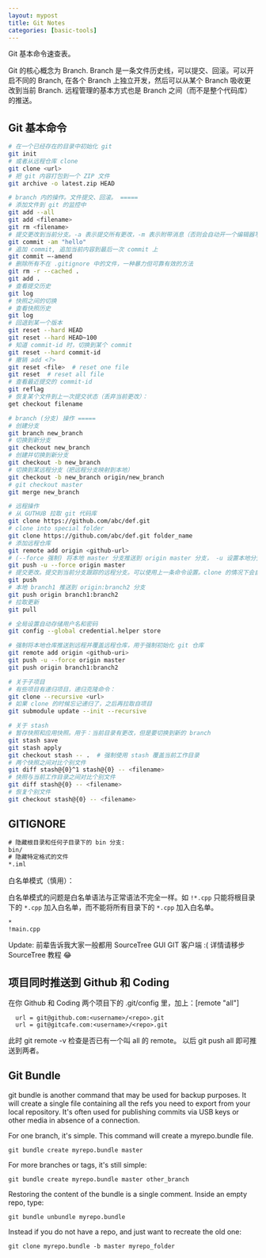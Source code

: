 ```yaml
---
layout: mypost
title: Git Notes
categories: [basic-tools]
---
```


Git 基本命令速查表。

Git 的核心概念为 Branch. Branch 是一条文件历史线，可以提交、回滚。可以开启不同的 Branch, 在各个 Branch 上独立开发，然后可以从某个 Branch 吸收更改到当前 Branch. 远程管理的基本方式也是 Branch 之间（而不是整个代码库）的推送。

## Git 基本命令

```sh
# 在一个已经存在的目录中初始化 git
git init
# 或者从远程仓库 clone
git clone <url>
# 把 git 内容打包到一个 ZIP 文件
git archive -o latest.zip HEAD

# branch 内的操作。文件提交、回滚。 =====
# 添加文件到 git 的监控中
git add --all
git add <filename>
git rm <filename>
# 提交更改到当前分支。-a 表示提交所有更改，-m 表示附带消息（否则会自动开一个编辑器写消息）
git commit -am "hello"
# 追加 commit, 追加当前内容到最后一次 commit 上
git commit –-amend
# 删除所有不在 .gitignore 中的文件，一种暴力但可靠有效的方法
git rm -r --cached .
git add .
# 查看提交历史 
git log
# 快照之间的切换
# 查看快照历史
git log
# 回退到某一个版本
git reset --hard HEAD
git reset --hard HEAD~100
# 知道 commit-id 时，切换到某个 commit
git reset --hard commit-id
# 撤销 add <?>
git reset <file>  # reset one file
git reset  # reset all file
# 查看最近提交的 commit-id
git reflag
# 恢复某个文件到上一次提交状态（丢弃当前更改）：
get checkout filename

# branch (分支) 操作 =====
# 创建分支
git branch new_branch
# 切换到新分支
git checkout new_branch
# 创建并切换到新分支
git checkout -b new_branch
# 切换到某远程分支（把远程分支映射到本地）
git checkout -b new_branch origin/new_branch
# git checkout master
git merge new_branch

# 远程操作
# 从 GUTHUB 拉取 git 代码库
git clone https://github.com/abc/def.git
# clone into special folder
git clone https://github.com/abc/def.git folder_name 
# 添加远程仓库
git remote add origin <github-url>
# (--force 强制) 将本地 master 分支推送到 origin master 分支， -u 设置本地分支跟踪远程分支。要求有项目的写权限。
git push -u --force origin master
# 提交更改。提交到当前分支跟踪的远程分支。可以使用上一条命令设置。clone 的情况下会自动设置远程仓库。
git push
# 本地 branch1 推送到 origin:branch2 分支
git push origin branch1:branch2
# 拉取更新
git pull

# 全局设置自动存储用户名和密码
git config --global credential.helper store

# 强制将本地仓库推送到远程并覆盖远程仓库，用于强制初始化 git 仓库
git remote add origin <github-uri>
git push -u --force origin master
git push origin branch1:branch2

# 关于子项目
# 有些项目有递归项目，递归克隆命令：
git clone --recursive <url>
# 如果 clone 的时候忘记递归了，之后再拉取自项目
git submodule update --init --recursive

# 关于 stash
# 暂存快照和应用快照。用于：当前目录有更改，但是要切换到新的 branch
git stash save
git stash apply
git checkout stash -- .  # 强制使用 stash 覆盖当前工作目录
# 两个快照之间对比个别文件
git diff stash@{0}^1 stash@{0} -- <filename>
# 快照与当前工作目录之间对比个别文件
git diff stash@{0} -- <filename>
# 恢复个别文件
git checkout stash@{0} -- <filename>
```

## GITIGNORE

```txt
# 隐藏根目录和任何子目录下的 bin 分支:
bin/
# 隐藏特定格式的文件
*.iml
```

白名单模式（慎用）：

白名单模式的问题是白名单语法与正常语法不完全一样。如 `!*.cpp` 只能将根目录下的 `*.cpp` 加入白名单，而不能将所有目录下的 `*.cpp` 加入白名单。

```
*
!main.cpp
```


Update: 前辈告诉我大家一般都用 SourceTree GUI GIT 客户端 :( 详情请移步 SourceTree 教程 😂


## 项目同时推送到 Github 和 Coding

在你 Github 和 Coding 两个项目下的 .git/config 里，加上：[remote "all"]

      url = git@github.com:<username>/<repo>.git
      url = git@gitcafe.com:<username>/<repo>.git 

此时 git remote -v 检查是否已有一个叫 all 的 remote。 以后 git push all 即可推送到两者。

## Git Bundle

git bundle is another command that may be used for backup purposes. It will create a single file containing all the refs you need to export from your local repository. It's often used for publishing commits via USB keys or other media in absence of a connection.

For one branch, it's simple. This command will create a myrepo.bundle file.

    git bundle create myrepo.bundle master

For more branches or tags, it's still simple:

    git bundle create myrepo.bundle master other_branch

Restoring the content of the bundle is a single comment. Inside an empty repo, type:

    git bundle unbundle myrepo.bundle

Instead if you do not have a repo, and just want to recreate the old one:

    git clone myrepo.bundle -b master myrepo_folder
